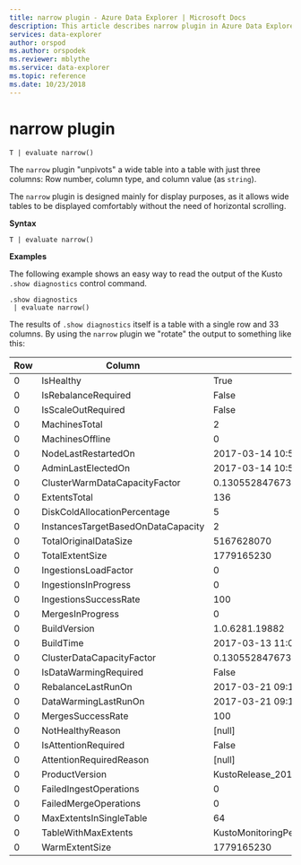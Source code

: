 ```yaml
---
title: narrow plugin - Azure Data Explorer | Microsoft Docs
description: This article describes narrow plugin in Azure Data Explorer.
services: data-explorer
author: orspod
ms.author: orspodek
ms.reviewer: mblythe
ms.service: data-explorer
ms.topic: reference
ms.date: 10/23/2018
---
```

# narrow plugin

```kusto
T | evaluate narrow()
```

The `narrow` plugin "unpivots" a wide table into a table with just three columns: Row number, column type, and column value (as `string`).

The `narrow` plugin is designed mainly for display purposes, as it allows wide
tables to be displayed comfortably without the need of horizontal scrolling.

**Syntax**

`T | evaluate narrow()`

**Examples**

The following example shows an easy way to read the output of the Kusto
`.show diagnostics` control command.

```kusto
.show diagnostics
 | evaluate narrow()
```

The results of `.show diagnostics` itself is a table with a single row and
33 columns. By using the `narrow` plugin we "rotate" the output to something
like this:

Row  | Column                              | Value
-----|-------------------------------------|-----------------------------
0    | IsHealthy                           | True
0    | IsRebalanceRequired                 | False
0    | IsScaleOutRequired                  | False
0    | MachinesTotal                       | 2
0    | MachinesOffline                     | 0
0    | NodeLastRestartedOn                 | 2017-03-14 10:59:18.9263023
0    | AdminLastElectedOn                  | 2017-03-14 10:58:41.6741934
0    | ClusterWarmDataCapacityFactor       | 0.130552847673333
0    | ExtentsTotal                        | 136
0    | DiskColdAllocationPercentage        | 5
0    | InstancesTargetBasedOnDataCapacity  | 2
0    | TotalOriginalDataSize               | 5167628070
0    | TotalExtentSize                     | 1779165230
0    | IngestionsLoadFactor                | 0
0    | IngestionsInProgress                | 0
0    | IngestionsSuccessRate               | 100
0    | MergesInProgress                    | 0
0    | BuildVersion                        | 1.0.6281.19882
0    | BuildTime                           | 2017-03-13 11:02:44.0000000
0    | ClusterDataCapacityFactor           | 0.130552847673333
0    | IsDataWarmingRequired               | False
0    | RebalanceLastRunOn                  | 2017-03-21 09:14:53.8523455
0    | DataWarmingLastRunOn                | 2017-03-21 09:19:54.1438800
0    | MergesSuccessRate                   | 100
0    | NotHealthyReason                    | [null]
0    | IsAttentionRequired                 | False
0    | AttentionRequiredReason             | [null]
0    | ProductVersion                      | KustoRelease_2017.03.13.2
0    | FailedIngestOperations              | 0
0    | FailedMergeOperations               | 0
0    | MaxExtentsInSingleTable             | 64
0    | TableWithMaxExtents                 | KustoMonitoringPersistentDatabase.KustoMonitoringTable
0    | WarmExtentSize                      | 1779165230